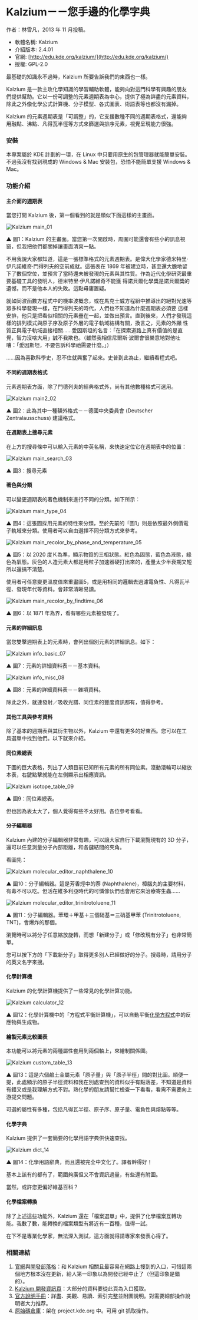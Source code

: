 # Kalzium－－您手邊的化學字典
作者：林雪凡，2013 年 11 月投稿。

* 軟體名稱: Kalzium
* 介紹版本: 2.4.01
* 官網: [http://edu.kde.org/kalzium/](http://edu.kde.org/kalzium/)
* 授權: GPL-2.0

最基礎的知識永不過時，Kalzium 所要告訴我們的東西也一樣。

Kalzium 是一款主攻化學知識的學習輔助軟體，能夠向對這門科學有興趣的朋友們提供幫助。它以一份可調整的元素週期表為中心，提供了極為詳盡的元素資料，除此之外像化學公式計算機、分子模型、各式圖表、術語表等也都沒有漏掉。

Kalzium 的元素週期表是「可調整」的，它支援數種不同的週期表格式，還能夠用融點、沸點、凡得瓦半徑等方式來篩選與排序元素，視覺呈現能力很強。

### 安裝

本專案屬於 KDE 計劃的一環，在 Linux 中只要用原生的包管理器就能簡單安裝。不過我沒有找到現成的 Windows & Mac 安裝包，恐怕不能簡單支援 Windows & Mac。

### 功能介紹

#### 主介面的週期表

當您打開 Kalzium 後，第一個看到的就是類似下面這樣的主畫面。

![Kalzium main_01](https://www.openfoundry.org/images/131210/kalzium/Kalzium_main_01.jpg)

▲ 圖1：Kalzium 的主畫面。當您第一次開啟時，周圍可能還會有些小的訊息視窗，但我把他們都關掉讓畫面清爽一點。

不用我說大家都知道，這是一張標準格式的元素週期表。是偉大化學家德米特里‧伊凡諾維奇‧門得列夫的空前成就。這張表在 1869 年被建立時，甚至還大膽地留下了數個空位，並預言了當時還未被發現的元素與其性質。作為近代化學研究最重要基礎工具的發明人，德米特里‧伊凡諾維奇不能獲 得諾貝爾化學獎是諾貝爾獎的遺憾，而不是他本人的失敗。這點毋庸置疑。

就如同波函數方程式中的機率波概念，或在馬克士威方程組中推導出的絕對光速等眾多科學發現一樣，在門得列夫的時代，人們也不知道為什麼週期表必須要 這樣安排，他只是把看似相關的元素疊在一起，並做出預言。直到後來，人們才發現這樣的排列模式與原子序及原子外層的電子軌域結構有關，換言之，元素的外顯 性質正與電子軌域直接相關……愛因斯坦的名言：「在探索道路上真有價值的是直覺，智力沒啥大用」誠不我欺也。（雖然我相信尼爾斯‧波爾會很樂意地對他吐 嘈：「愛因斯坦，不要告訴科學祂需要什麼。」）

……因為喜歡科學史，忍不住就興奮了起來。史普到此為止，繼續看程式吧。

#### 不同的週期表格式

元素週期表方面，除了門德列夫的經典格式外，尚有其他數種格式可選用。

![Kalzium main2_02](https://www.openfoundry.org/images/131210/kalzium/Kalzium_main2_02.jpg)

▲ 圖2：此為其中一種額外格式－－德國中央委員會 (Deutscher Zentralausschuss) 建議格式。

#### 在週期表上搜尋元素

在上方的搜尋條中可以輸入元素的中英名稱，來快速定位它在週期表中的位置：

![Kalzium main_search_03](https://www.openfoundry.org/images/131210/kalzium/Kalzium_main_search_03.jpg)

▲ 圖3：搜尋元素

#### 著色與分類

可以變更週期表的著色機制來進行不同的分類。如下所示：

![Kalzium main_type_04](https://www.openfoundry.org/images/131210/kalzium/Kalzium_main_type_04.jpg)

▲ 圖4：這張圖採用元素的特性來分類，至於先前的「圖1」則是依照最外側價電子軌域來分類。使用者可以自由選擇不同分類方式來參考。

![Kalzium main_recolor_by_phase_and_temperature_05](https://www.openfoundry.org/images/131210/kalzium/Kalzium_main_recolor_by_phase_and_temperature_05.jpg)

▲ 圖5：以 2020 度Ｋ為準，顯示物質的三相狀態。紅色為固態，藍色為液態，綠色為氣態。灰色的人造元素大都是用粒子加速器硬打出來的，產量太少半衰期又短所以還搞不清楚。

使用者可任意變更溫度值來重畫圖5，或是用相同的邏輯去過濾電負性、凡得瓦半徑、發現年代等資料。會非常清晰易讀。

![Kalzium main_recolor_by_findtime_06](https://www.openfoundry.org/images/131210/kalzium/Kalzium_main_recolor_by_findtime_06.jpg)

▲ 圖6：以 1871 年為界，看有哪些元素被發現了。

#### 元素的詳細訊息

當您雙擊週期表上的元素時，會列出個別元素的詳細訊息。如下：

![Kalzium info_basic_07](https://www.openfoundry.org/images/131210/kalzium/Kalzium_info_basic_07.jpg)

▲ 圖7：元素的詳細資料表－－基本資料。

![Kalzium info_misc_08](https://www.openfoundry.org/images/131210/kalzium/Kalzium_info_misc_08.jpg)

▲ 圖8：元素的詳細資料表－－雜項資料。

除此之外，就連發射／吸收光譜、同位素的豐度資訊都有，值得參考。

#### 其他工具與參考資料

除了基本的週期表與其衍生物以外，Kalzium 中還有更多的好東西。您可以在工具選單中找到他們。以下就來介紹。

#### 同位素總表

下圖的巨大表格，列出了人類目前已知所有元素的所有同位素。滾動滾輪可以縮放本表，右鍵點擊就能在左側顯示出相應資訊。

![Kalzium isotope_table_09](https://www.openfoundry.org/images/131210/kalzium/Kalzium_isotope_table_09.jpg)

▲ 圖9：同位素總表。

但也因為表太大了，個人覺得有些不太好用。各位參考看看。

#### 分子編輯器

Kalzium 內建的分子編輯器非常有趣，可以讓大家自行下載瀏覽現有的 3D 分子，還可以任意測量分子內部距離，和各鍵結間的夾角。

看圖先：

![Kalzium molecular_editor_naphthalene_10](https://www.openfoundry.org/images/131210/kalzium/Kalzium_molecular_editor_naphthalene_10.jpg)

▲ 圖10：分子編輯器。這是芳香烴中的萘 (Naphthalene)，樟腦丸的主要材料，有毒不可以吃。但活在維多利亞時代的可憐傢伙們也會用它來治療寄生蟲……

![Kalzium molecular_editor_trinitrotoluene_11](https://www.openfoundry.org/images/131210/kalzium/Kalzium_molecular_editor_trinitrotoluene_11.jpg)

▲ 圖11：分子編輯器。苯環＋甲基＋三個硝基＝三硝基甲苯 (Trinitrotoluene, TNT)，會爆炸的那個。

瀏覽時可以將分子任意縮放旋轉，而想「新建分子」或「修改現有分子」也非常簡單。

您可以按下方的「下載新分子」取得更多別人已經做好的分子。搜尋時，請用分子的英文名字來搜。

#### 化學計算機

Kalzium 的化學計算機提供了一些常見的化學計算功能。

![Kalzium calculator_12](https://www.openfoundry.org/images/131210/kalzium/Kalzium_calculator_12.jpg)

▲ 圖12：化學計算機中的「方程式平衡計算機」，可以自動平衡[化學方程式](http://zh.wikipedia.org/wiki/%E5%8C%96%E5%AD%A6%E6%96%B9%E7%A8%8B%E5%BC%8F)中的反應物與生成物。

#### 繪製元素比較圖表

本功能可以將元素的兩種屬性套用到兩個軸上，來繪制關係圖。

![Kalzium custom_table_13](https://www.openfoundry.org/images/131210/kalzium/Kalzium_custom_table_13.jpg)

▲ 圖13：這是六個鹼土金屬元素「原子量」與「原子半徑」間的對比圖。順便一提，此處顯示的原子半徑資料和我在別處查到的資料似乎有點落差，不知道是資料有錯又或是我理解方式不對。熟化學的朋友請幫忙檢查一下看看，看需不需要向上游提交問題。

可選的屬性有多種，包括凡得瓦半徑、原子序、原子量、電負性與熔點等等。

#### 化學字典

Kalzium 提供了一套簡要的化學用語字典供快速查找。

![Kalzium dict_14](https://www.openfoundry.org/images/131210/kalzium/Kalzium_dict_14.jpg)

▲ 圖14：化學用語辭典，而且還被完全中文化了。譯者幹得好！

基本上該有的都有了，範圍夠廣但又不會資訊過量，有些還有附圖。

當然，或許您更偏好維基百科？

#### 化學檔案轉換

除了上述這些功能外，Kalzium 還在「檔案選單」中，提供了化學檔案互轉功能。我數了數，能轉換的檔案類型有將近有一百種，值得一試。

在下不是專業化學家，無法深入測試，這方面就得請專家來發表心得了。

### 相關連結

1.  [官網](http://edu.kde.org/kalzium/)與[開發部落格](http://cniehaus.livejournal.com/)：和 Kalzium 相關且最容易在網路上搜到的入口，可惜這兩個地方根本沒在更新，給人第一印象以為開發已經中止了（但這印象是錯的）。
2.  [Kalzium 開發資訊頁](http://edu.kde.org/applications/all/kalzium/development)：大部分的資料要從此頁為入口獲取。
3.  [官方說明手冊](http://docs.kde.org/development/en/kdeedu/kalzium/index.html)：詳盡、美觀、易讀、索引完整並附圖說明。對需要細部操作說明者大力推荐。
4.  [原始碼倉庫](https://projects.kde.org/projects/kde/kdeedu/kalzium/repository)：架在 project.kde.org 中。可用 git 抓取操作。